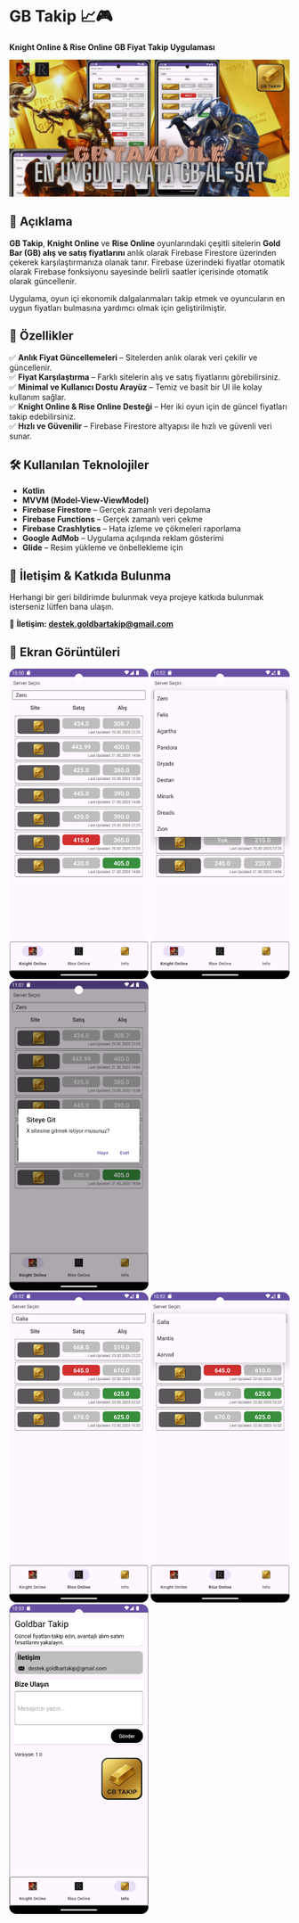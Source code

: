 # GB Takip 📈🎮  
**Knight Online & Rise Online GB Fiyat Takip Uygulaması**  

![Ekran Görüntüsü 1](KnightRiseGoldBarTakip/images/grafik.png)

## 📌 Açıklama  
**GB Takip**, **Knight Online** ve **Rise Online** oyunlarındaki çeşitli sitelerin **Gold Bar (GB) alış ve satış fiyatlarını** anlık olarak Firebase Firestore üzerinden çekerek karşılaştırmanıza olanak tanır. 
Firebase üzerindeki fiyatlar otomatik olarak Firebase fonksiyonu sayesinde belirli saatler içerisinde otomatik olarak güncellenir.

Uygulama, oyun içi ekonomik dalgalanmaları takip etmek ve oyuncuların en uygun fiyatları bulmasına yardımcı olmak için geliştirilmiştir.  

## 🚀 Özellikler  
✅ **Anlık Fiyat Güncellemeleri** – Sitelerden anlık olarak veri çekilir ve güncellenir.  
✅ **Fiyat Karşılaştırma** – Farklı sitelerin alış ve satış fiyatlarını görebilirsiniz.  
✅ **Minimal ve Kullanıcı Dostu Arayüz** – Temiz ve basit bir UI ile kolay kullanım sağlar.  
✅ **Knight Online & Rise Online Desteği** – Her iki oyun için de güncel fiyatları takip edebilirsiniz.  
✅ **Hızlı ve Güvenilir** – Firebase Firestore altyapısı ile hızlı ve güvenli veri sunar.  


## 🛠 Kullanılan Teknolojiler  

- **Kotlin** 
- **MVVM (Model-View-ViewModel)** 
- **Firebase Firestore** – Gerçek zamanlı veri depolama
- **Firebase Functions** – Gerçek zamanlı veri çekme
- **Firebase Crashlytics** – Hata izleme ve çökmeleri raporlama  
- **Google AdMob** – Uygulama açılışında reklam gösterimi  
- **Glide** – Resim yükleme ve önbellekleme için

## 📩 İletişim & Katkıda Bulunma
Herhangi bir geri bildirimde bulunmak veya projeye katkıda bulunmak isterseniz lütfen bana ulaşın.

📧 **İletişim: destek.goldbartakip@gmail.com**

## 📸 Ekran Görüntüleri  

<img src="KnightRiseGoldBarTakip/images/1.png" width="250"> <img src="KnightRiseGoldBarTakip/images/2.png" width="250">  <img src="KnightRiseGoldBarTakip/images/3.png" width="250">  
<img src="KnightRiseGoldBarTakip/images/4.png" width="250"> <img src="KnightRiseGoldBarTakip/images/5.png" width="250">  <img src="KnightRiseGoldBarTakip/images/6.png" width="250">  



